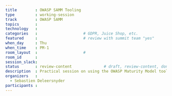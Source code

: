 ```yaml
---
title        : OWASP SAMM Tooling
type         : working-session
track        : OWASP SAMM
topics       : 
technology   :
categories   :                    # GDPR, Juice Shop, etc.
featured     :                    # review with summit team "yes"
when_day     : Thu
when_time    : PM-1
room_layout  :                    #
room_id      :
session_slack:
status       : review-content              # draft, review-content, done
description  : Practical session on using the OWASP Maturity Model tool
organizers   : 
  - Sebastien Deleersnyder
participants :
---
```



<!--(add intro)

## WHY

(...)

## What

(...)

## Outcomes

(...)

## References

(...)


## Previous
-->
